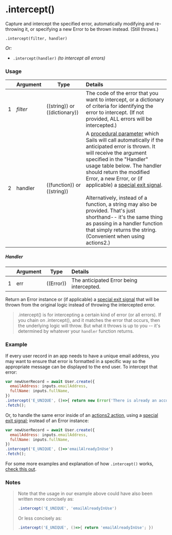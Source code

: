 # .intercept()

Capture and intercept the specified error, automatically modifying and re-throwing it, or specifying a new Error to be thrown instead.    (Still throws.)

```usage
.intercept(filter, handler)
```

_Or:_
+ `.intercept(handler)` _(to intercept all errors)_



### Usage
|   |     Argument    | Type                | Details    |
|---|-----------------|---------------------|:-----------|
| 1 | _filter_        | ((string)) or ((dictionary)) | The code of the error that you want to intercept, or a dictionary of criteria for identifying the error to intercept.  (If not provided, ALL errors will be intercepted.) |
| 2 | handler         | ((function)) or ((string))     | A [procedural parameter](https://en.wikipedia.org/wiki/Procedural_parameter) which Sails will call automatically if the anticipated error is thrown.  It will receive the argument specified in the "Handler" usage table below. The handler should return the modified Error, a new Error, or (if applicable) a [special exit signal](https://sailsjs.com/documentation/concepts/actions-and-controllers#?exit-signals). <br/><br/> Alternatively, instead of a function, a string may also be provided.  That's just shorthand-- it's the same thing as passing in a handler function that simply returns the string.  (Convenient when using actions2.) |

##### Handler
|   |     Argument        | Type                | Details
|---|---------------------|---------------------|:------------------------|
| 1 | err                 | ((Error))           | The anticipated Error being intercepted. |

Return an Error instance or (if applicable) a [special exit signal](https://sailsjs.com/documentation/concepts/actions-and-controllers#?exit-signals) that will be thrown from the original logic instead of throwing the intercepted error.

> .intercept() is for intercepting a certain kind of error (or all errors). If you chain on .intercept(), and it matches the error that occurs, then the underlying logic will throw. But what it throws is up to you -- it's determined by whatever your `handler` function returns.



### Example

If every user record in an app needs to have a unique email address, you may want to ensure that error is formatted in a specific way so the appropriate message can be displayed to the end user. To intercept that error:
```javascript
var newUserRecord = await User.create({
  emailAddress: inputs.emailAddress,
  fullName: inputs.fullName,
})
.intercept('E_UNIQUE', ()=>{ return new Error('There is already an account using that email address!') })
.fetch();
```

Or, to handle the same error inside of an [actions2 action](https://sailsjs.com/documentation/concepts/actions-and-controllers#?actions-2), using a [special exit signal](https://sailsjs.com/documentation/concepts/actions-and-controllers#?exit-signals); instead of an Error instance:
```javascript
var newUserRecord = await User.create({
  emailAddress: inputs.emailAddress,
  fullName: inputs.fullName,
})
.intercept('E_UNIQUE', ()=>'emailAlreadyInUse')
.fetch();
```

For some more examples and explanation of how `.intercept()` works, [check this out](https://gitter.im/balderdashy/sails?at=5ab44f512b9dfdbc3a113e2f).

### Notes

> Note that the usage in our example above could have also been written more concisely as:
>
> ```js
> .intercept('E_UNIQUE', 'emailAlreadyInUse')
> ```
>
> Or less concisely as:
>
> ```js
> .intercept('E_UNIQUE', ()=>{ return 'emailAlreadyInUse'; })
> ```

<docmeta name="displayName" value=".intercept()">
<docmeta name="pageType" value="method">
